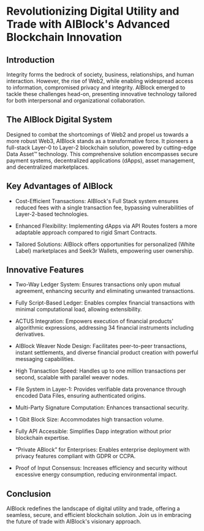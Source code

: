 # Revolutionizing Digital Utility and Trade with AIBlock's Advanced Blockchain Innovation

## Introduction

Integrity forms the bedrock of society, business, relationships, and human interaction. However, the rise of Web2, while enabling widespread access to information, compromised privacy and integrity. AIBlock emerged to tackle these challenges head-on, presenting innovative technology tailored for both interpersonal and organizational collaboration.

## The AIBlock Digital System

Designed to combat the shortcomings of Web2 and propel us towards a more robust Web3, AIBlock stands as a transformative force. It pioneers a full-stack Layer-0 to Layer-2 blockchain solution, powered by cutting-edge Data Asset™ technology. This comprehensive solution encompasses secure payment systems, decentralized applications (dApps), asset management, and decentralized marketplaces.

## Key Advantages of AIBlock

- Cost-Efficient Transactions: AIBlock's Full Stack system ensures reduced fees with a single transaction fee, bypassing vulnerabilities of Layer-2-based technologies.

- Enhanced Flexibility: Implementing dApps via API Routes fosters a more adaptable approach compared to rigid Smart Contracts.

- Tailored Solutions: AIBlock offers opportunities for personalized (White Label) marketplaces and Seek3r Wallets, empowering user ownership.

## Innovative Features

- Two-Way Ledger System: Ensures transactions only upon mutual agreement, enhancing security and eliminating unwanted transactions.

- Fully Script-Based Ledger: Enables complex financial transactions with minimal computational load, allowing extensibility.

- ACTUS Integration: Empowers execution of financial products' algorithmic expressions, addressing 34 financial instruments including derivatives.

- AIBlock Weaver Node Design: Facilitates peer-to-peer transactions, instant settlements, and diverse financial product creation with powerful messaging capabilities.

- High Transaction Speed: Handles up to one million transactions per second, scalable with parallel weaver nodes.

- File System in Layer-1: Provides verifiable data provenance through encoded Data Files, ensuring authenticated origins.

- Multi-Party Signature Computation: Enhances transactional security.

- 1 Gbit Block Size: Accommodates high transaction volume.

- Fully API Accessible: Simplifies Dapp integration without prior blockchain expertise.

- “Private ABlock” for Enterprises: Enables enterprise deployment with privacy features compliant with GDPR or CCPA.

- Proof of Input Consensus: Increases efficiency and security without excessive energy consumption, reducing environmental impact.

## Conclusion

AIBlock redefines the landscape of digital utility and trade, offering a seamless, secure, and efficient blockchain solution. Join us in embracing the future of trade with AIBlock's visionary approach.